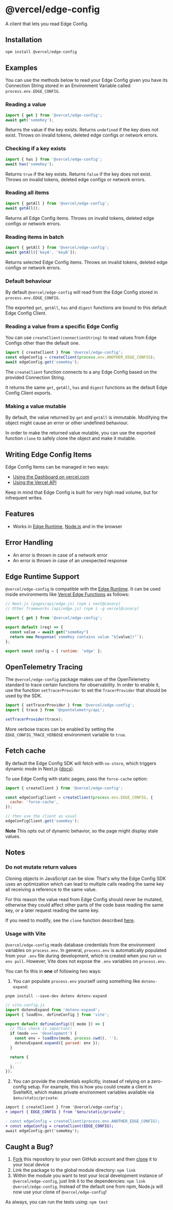 # @vercel/edge-config

A client that lets you read Edge Config.

## Installation

```sh
npm install @vercel/edge-config
```

## Examples

You can use the methods below to read your Edge Config given you have its Connection String stored in an Environment Variable called `process.env.EDGE_CONFIG`.

### Reading a value

```js
import { get } from '@vercel/edge-config';
await get('someKey');
```

Returns the value if the key exists.
Returns `undefined` if the key does not exist.
Throws on invalid tokens, deleted edge configs or network errors.

### Checking if a key exists

```js
import { has } from '@vercel/edge-config';
await has('someKey');
```

Returns `true` if the key exists.
Returns `false` if the key does not exist.
Throws on invalid tokens, deleted edge configs or network errors.

### Reading all items

```js
import { getAll } from '@vercel/edge-config';
await getAll();
```

Returns all Edge Config items.
Throws on invalid tokens, deleted edge configs or network errors.

### Reading items in batch

```js
import { getAll } from '@vercel/edge-config';
await getAll(['keyA', 'keyB']);
```

Returns selected Edge Config items.
Throws on invalid tokens, deleted edge configs or network errors.

### Default behaviour

By default `@vercel/edge-config` will read from the Edge Config stored in `process.env.EDGE_CONFIG`.

The exported `get`, `getAll`, `has` and `digest` functions are bound to this default Edge Config Client.

### Reading a value from a specific Edge Config

You can use `createClient(connectionString)` to read values from Edge Configs other than the default one.

```js
import { createClient } from '@vercel/edge-config';
const edgeConfig = createClient(process.env.ANOTHER_EDGE_CONFIG);
await edgeConfig.get('someKey');
```

The `createClient` function connects to a any Edge Config based on the provided Connection String.

It returns the same `get`, `getAll`, `has` and `digest` functions as the default Edge Config Client exports.

### Making a value mutable

By default, the value returned by `get` and `getAll` is immutable. Modifying the object might cause an error or other undefined behaviour.

In order to make the returned value mutable, you can use the exported function `clone` to safely clone the object and make it mutable.

## Writing Edge Config Items

Edge Config Items can be managed in two ways:

- [Using the Dashboard on vercel.com](https://vercel.com/docs/concepts/edge-network/edge-config/edge-config-dashboard#manage-items-in-the-store)
- [Using the Vercel API](https://vercel.com/docs/concepts/edge-network/edge-config/vercel-api#update-your-edge-config)

Keep in mind that Edge Config is built for very high read volume, but for infrequent writes.

## Features

- Works in [Edge Runtime](https://edge-runtime.vercel.sh/), [Node.js](https://nodejs.org) and in the browser

## Error Handling

- An error is thrown in case of a network error
- An error is thrown in case of an unexpected response

## Edge Runtime Support

`@vercel/edge-config` is compatible with the [Edge Runtime](https://edge-runtime.vercel.app/). It can be used inside environments like [Vercel Edge Functions](https://vercel.com/edge) as follows:

```js
// Next.js (pages/api/edge.js) (npm i next@canary)
// Other frameworks (api/edge.js) (npm i -g vercel@canary)

import { get } from '@vercel/edge-config';

export default (req) => {
  const value = await get("someKey")
  return new Response(`someKey contains value "${value})"`);
};

export const config = { runtime: 'edge' };
```

## OpenTelemetry Tracing

The `@vercel/edge-config` package makes use of the OpenTelemetry standard to trace certain functions for observability. In order to enable it, use the function `setTracerProvider` to set the `TracerProvider` that should be used by the SDK.

```js
import { setTracerProvider } from '@vercel/edge-config';
import { trace } from '@opentelemetry/api';

setTracerProvider(trace);
```

More verbose traces can be enabled by setting the `EDGE_CONFIG_TRACE_VERBOSE` environment variable to `true`.

## Fetch cache

By default the Edge Config SDK will fetch with `no-store`, which triggers dynamic mode in Next.js ([docs](https://nextjs.org/docs/app/api-reference/functions/fetch#optionscache)).

To use Edge Config with static pages, pass the `force-cache` option:

```js
import { createClient } from '@vercel/edge-config';

const edgeConfigClient = createClient(process.env.EDGE_CONFIG, {
  cache: 'force-cache',
});

// then use the client as usual
edgeConfigClient.get('someKey');
```

**Note** This opts out of dynamic behavior, so the page might display stale values.

## Notes

### Do not mutate return values

Cloning objects in JavaScript can be slow. That's why the Edge Config SDK uses an optimization which can lead to multiple calls reading the same key all receiving a reference to the same value.

For this reason the value read from Edge Config should never be mutated, otherwise they could affect other parts of the code base reading the same key, or a later request reading the same key.

If you need to modify, see the `clone` function described [here](#do-not-mutate-return-values).

### Usage with Vite

`@vercel/edge-config` reads database credentials from the environment variables on `process.env`. In general, `process.env` is automatically populated from your `.env` file during development, which is created when you run `vc env pull`. However, Vite does not expose the `.env` variables on `process.env.`

You can fix this in **one** of following two ways:

1. You can populate `process.env` yourself using something like `dotenv-expand`:

```shell
pnpm install --save-dev dotenv dotenv-expand
```

```js
// vite.config.js
import dotenvExpand from 'dotenv-expand';
import { loadEnv, defineConfig } from 'vite';

export default defineConfig(({ mode }) => {
  // This check is important!
  if (mode === 'development') {
    const env = loadEnv(mode, process.cwd(), '');
    dotenvExpand.expand({ parsed: env });
  }

  return {
    ...
  };
});
```

2. You can provide the credentials explicitly, instead of relying on a zero-config setup. For example, this is how you could create a client in SvelteKit, which makes private environment variables available via `$env/static/private`:

```diff
import { createClient } from '@vercel/edge-config';
+ import { EDGE_CONFIG } from '$env/static/private';

- const edgeConfig = createClient(process.env.ANOTHER_EDGE_CONFIG);
+ const edgeConfig = createClient(EDGE_CONFIG);
await edgeConfig.get('someKey');
```

## Caught a Bug?

1. [Fork](https://help.github.com/articles/fork-a-repo/) this repository to your own GitHub account and then [clone](https://help.github.com/articles/cloning-a-repository/) it to your local device
2. Link the package to the global module directory: `npm link`
3. Within the module you want to test your local development instance of `@vercel/edge-config`, just link it to the dependencies: `npm link @vercel/edge-config`. Instead of the default one from npm, Node.js will now use your clone of `@vercel/edge-config`!

As always, you can run the tests using: `npm test`
